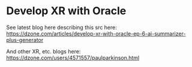 # Develop XR with Oracle

See latest blog here describing this src here: https://dzone.com/articles/develop-xr-with-oracle-ep-6-ai-summarizer-plus-generator

And other XR, etc. blogs here: https://dzone.com/users/4571557/paulparkinson.html
